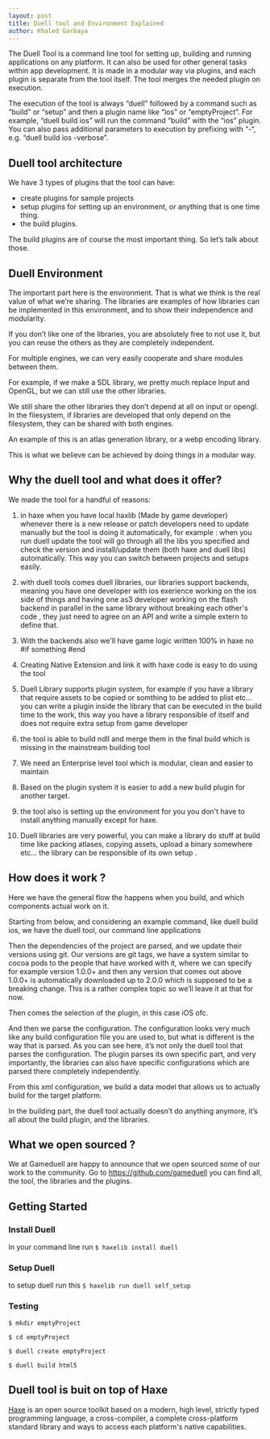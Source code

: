 ```yaml
---
layout: post
title: Duell tool and Environment Explained
author: Khaled Garbaya
---
```


The Duell Tool is a command line tool for setting up, building and running applications on any platform. It can also be used for other general tasks within app development. It is made in a modular way via plugins, and each plugin is separate from the tool itself. The tool merges the needed plugin on execution.

The execution of the tool is always “duell” followed by a command such as “build” or “setup” and then a plugin name like “ios” or “emptyProject”. For example, “duell build ios” will run the command “build” with the “ios” plugin. You can also pass additional parameters to execution by prefixing with “-“, e.g. “duell build ios -verbose”.

## Duell tool architecture

We have 3 types of plugins that the tool can have:

* create plugins for sample projects
* setup plugins for setting up an environment, or anything that is one time thing.
* the build plugins.

The build plugins are of course the most important thing. So let’s talk about those.

## Duell Environment

The important part here is the environment. That is what we think is the real value of what we’re sharing. The libraries are examples of how libraries can be implemented in this environment, and to show their independence and modularity.

If you don’t like one of the libraries, you are absolutely free to not use it, but you can reuse the others as they are completely independent.

For multiple engines, we can very easily cooperate and share modules between them.

For example, if we make a SDL library, we pretty much replace Input and OpenGL, but we can still use the other libraries.

We still share the other libraries they don’t depend at all on input or opengl. In the filesystem, if libraries are developed that only depend on the filesystem, they can be shared with both engines.

An example of this is an atlas generation library, or a webp encoding library.

This is what we believe can be achieved by doing things in a modular way.

## Why the duell tool and what does it offer?

We made the tool for a handful of reasons:

1. in haxe when you have local haxlib (Made by game developer) whenever there is a new release or patch developers need to update manually but the tool is doing it automatically, for example : when you run duell update the tool will go through all the libs you specified and check the version and install/update them (both haxe and duell libs) automatically. This way you can switch between projects and setups easily.
2. with duell tools comes duell libraries, our libraries support backends, meaning you have one developer with ios exerience working on the ios side of things and having one as3 developer working on the flash backend in parallel in the same library without breaking each other's code , they just need to agree on an API and write a simple extern to define that.

3. With the backends also we'll have game logic written 100% in haxe no #if something #end
4. Creating Native Extension and link it with haxe code is easy to do using the tool

5. Duell Library supports plugin system, for example if you have a library that require assets to be copied or somthing to be added to plist etc... you can write a plugin inside the library that can be executed in the build time to the work, this way you have a library responsible of itself and does not require extra setup from game developer

6. the tool is able to build ndll and merge them in the final build which is missing in the mainstream building tool

7. We need an Enterprise level tool which is modular, clean and easier to maintain

8. Based on the plugin system it is easier to add a new build plugin for another target.

9. the tool also is setting up the environment for you you don't have to install anything manually except for haxe.

10. Duell libraries are very powerful, you can make a library do stuff at build time like packing atlases, copying assets, upload a binary somewhere etc... the library can be responsible of its own setup .

## How does it work ?

Here we have the general flow the happens when you build, and which components actual work on it.

Starting from below, and considering an example command, like duell build ios, we have the duell tool, our command line applications

Then the dependencies of the project are parsed, and we update their versions using git. Our versions are git tags, we have a system similar to cocoa pods to the people that have worked with it, where we can specify for example version 1.0.0+ and then any version that comes out above 1.0.0+ is automatically downloaded up to 2.0.0 which is supposed to be a breaking change. This is a rather complex topic so we’ll leave it at that for now.

Then comes the selection of the plugin, in this case iOS ofc.

And then we parse the configuration. The configuration looks very much like any build configuration file you are used to, but what is different is the way that is parsed.
As you can see here, it’s not only the duell tool that parses the configuration. The plugin parses its own specific part, and very importantly, the libraries can also have specific configurations which are parsed there completely independently.

From this xml configuration, we build a data model that allows us to actually build for the target platform.

In the building part, the duell tool actually doesn’t do anything anymore, it’s all about the build plugin, and the libraries.

## What we open sourced ?

We at Gameduell are happy to announce that we open sourced some of our work to the community. Go to https://github.com/gameduell
you can find all, the tool, the libraries and the plugins.

## Getting Started

### Install Duell

In your command line run `$ haxelib install duell`

### Setup Duell

to setup duell run this `$ haxelib run duell self_setup`

### Testing

```
$ mkdir emptyProject

$ cd emptyProject

$ duell create emptyProject

$ duell build html5
```

## Duell tool is buit on top of Haxe

[Haxe](http://haxe.org) is an open source toolkit based on a modern, high level, strictly typed programming language, a cross-compiler, a complete cross-platform standard library and ways to access each platform's native capabilities.
